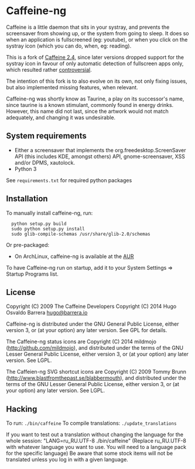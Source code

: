 Caffeine-ng
===========

Caffeine is a little daemon that sits in your systray, and prevents the
screensaver from showing up, or the system from going to sleep.
It does so when an application is fullscreened (eg: youtube), or when you click
on the systray icon (which you can do, when, eg: reading).

This is a fork of [Caffeine 2.4](http://launchpad.net/caffeine/), since later
versions dropped support for the systray icon in favour of only automatic
detection of fullscreen apps only, which resulted rather
[controversial](https://bugs.launchpad.net/caffeine/+bug/1321750).

The intention of this fork is to also evolve on its own, not only fixing
issues, but also implemented missing features, when relevant.

Caffeine-ng was shortly know as Taurine, a play on its successor's name, since
taurine is a known stimulant, commonly found in energy drinks.  However, this
name did not last, since the artwork would not match adequately, and changing
it was undesirable.

System requirements
-------------------

* Either a screensaver that implements the org.freedesktop.ScreenSaver API
  (this includes KDE, amongst others) API, gnome-screensaver, XSS and/or DPMS, xautolock.
* Python 3

See `requirements.txt` for required python packages

Installation
------------

To manually install caffeine-ng, run:

      python setup.py build
      sudo python setup.py install
      sudo glib-compile-schemas /usr/share/glib-2.0/schemas

Or pre-packaged:

* On ArchLinux, caffeine-ng is available at the
  [AUR](https://aur.archlinux.org/packages/caffeine-ng/)

To have Caffeine-ng run on startup, add it to your System Settings => Startup
Programs list.

License
-------

Copyright (C) 2009 The Caffeine Developers
Copyright (C) 2014 Hugo Osvaldo Barrera <hugo@barrera.io>

Caffeine-ng is distributed under the GNU General Public License, either version
3, or (at your option) any later version. See GPL for details.

The Caffeine-ng status icons are Copyright (C) 2014 mildmojo
(http://github.com/mildmojo), and distributed under the terms of the GNU Lesser
General Public License, either version 3, or (at your option) any later
version.  See LGPL.

The Caffeien-ng SVG shortcut icons are Copyright (C) 2009 Tommy Brunn
(http://www.blastfromthepast.se/blabbermouth), and distributed under the
terms of the GNU Lesser General Public License, either version 3, or (at
your option) any later version. See LGPL.

Hacking
-------

To run: ```./bin/caffeine```
To compile translations: ```./update_translations```

If you want to test out a translation without changing the language for the
whole session: "LANG=ru_RU.UTF-8 ./bin/caffeine" (Replace ru_RU.UTF-8
with whatever language you want to use. You will need to a language pack
for the specific language) Be aware that some stock items
will not be translated unless you log in with a given language.
